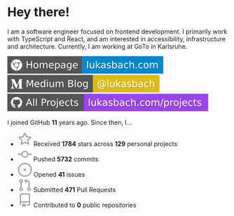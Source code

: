 # Hey there!

I am a software engineer focused on frontend development. I primarily work with TypeScript and React, and am interested in accessibility, infrastructure and architecture. Currently, I am working at GoTo in Karlsruhe.

[![Homepage](./icons/homepage.svg)](https://lukasbach.com)
[![Medium Blog](./icons/medium.svg)](https://medium.com/@lukasbach)
[![My Projects](./icons/projects.svg)](https://lukasbach.com/projects)

I joined GitHub **11** years ago. Since then, I...

- ![](./icons/star.svg) Received **1784** stars across **129** personal projects
- ![](./icons/commit.svg) Pushed **5732** commits
- ![](./icons/issues.svg) Opened **41** issues
- ![](./icons/pr.svg) Submitted **471** Pull Requests
- ![](./icons/repo.svg) Contributed to **0** public repositories
